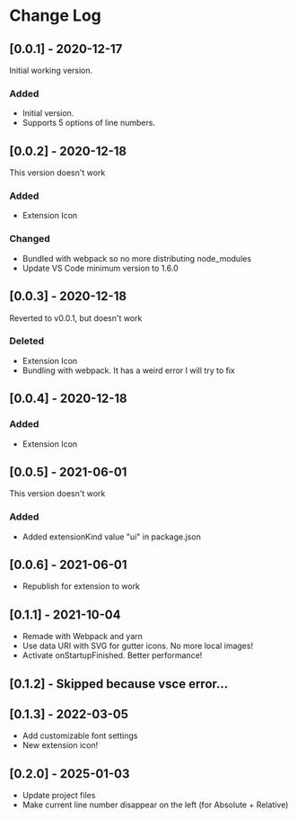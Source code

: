 # Change Log

## [0.0.1] - 2020-12-17

Initial working version.

### Added

- Initial version.
- Supports 5 options of line numbers.

## [0.0.2] - 2020-12-18

This version doesn't work

### Added

- Extension Icon

### Changed

- Bundled with webpack so no more distributing node_modules
- Update VS Code minimum version to 1.6.0

## [0.0.3] - 2020-12-18

Reverted to v0.0.1, but doesn't work

### Deleted

- Extension Icon
- Bundling with webpack. It has a weird error I will try to fix

## [0.0.4] - 2020-12-18

### Added

- Extension Icon

## [0.0.5] - 2021-06-01

This version doesn't work

### Added

- Added extensionKind value "ui" in package.json

## [0.0.6] - 2021-06-01

- Republish for extension to work

## [0.1.1] - 2021-10-04

- Remade with Webpack and yarn
- Use data URI with SVG for gutter icons. No more local images!
- Activate onStartupFinished. Better performance!

## [0.1.2] - Skipped because vsce error...

## [0.1.3] - 2022-03-05

- Add customizable font settings
- New extension icon!

## [0.2.0] - 2025-01-03
- Update project files
- Make current line number disappear on the left (for Absolute + Relative)
